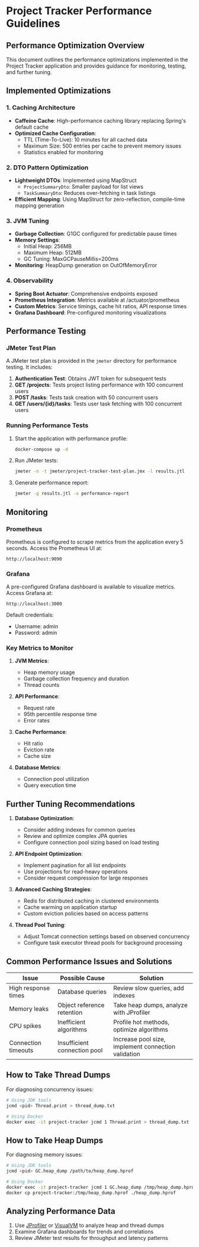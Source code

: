 # Project Tracker Performance Guidelines

## Performance Optimization Overview

This document outlines the performance optimizations implemented in the Project Tracker application and provides guidance for monitoring, testing, and further tuning.

## Implemented Optimizations

### 1. Caching Architecture
- **Caffeine Cache**: High-performance caching library replacing Spring's default cache
- **Optimized Cache Configuration**:
  - TTL (Time-To-Live): 10 minutes for all cached data
  - Maximum Size: 500 entries per cache to prevent memory issues
  - Statistics enabled for monitoring

### 2. DTO Pattern Optimization
- **Lightweight DTOs**: Implemented using MapStruct
  - `ProjectSummaryDto`: Smaller payload for list views
  - `TaskSummaryDto`: Reduces over-fetching in task listings
- **Efficient Mapping**: Using MapStruct for zero-reflection, compile-time mapping generation

### 3. JVM Tuning
- **Garbage Collection**: G1GC configured for predictable pause times
- **Memory Settings**: 
  - Initial Heap: 256MB
  - Maximum Heap: 512MB
  - GC Tuning: MaxGCPauseMillis=200ms
- **Monitoring**: HeapDump generation on OutOfMemoryError

### 4. Observability
- **Spring Boot Actuator**: Comprehensive endpoints exposed
- **Prometheus Integration**: Metrics available at /actuator/prometheus
- **Custom Metrics**: Service timings, cache hit ratios, API response times
- **Grafana Dashboard**: Pre-configured monitoring visualizations

## Performance Testing

### JMeter Test Plan
A JMeter test plan is provided in the `jmeter` directory for performance testing. It includes:

1. **Authentication Test**: Obtains JWT token for subsequent tests
2. **GET /projects**: Tests project listing performance with 100 concurrent users
3. **POST /tasks**: Tests task creation with 50 concurrent users
4. **GET /users/{id}/tasks**: Tests user task fetching with 100 concurrent users

### Running Performance Tests

1. Start the application with performance profile:
   ```bash
   docker-compose up -d
   ```

2. Run JMeter tests:
   ```bash
   jmeter -n -t jmeter/project-tracker-test-plan.jmx -l results.jtl
   ```

3. Generate performance report:
   ```bash
   jmeter -g results.jtl -o performance-report
   ```

## Monitoring

### Prometheus
Prometheus is configured to scrape metrics from the application every 5 seconds. Access the Prometheus UI at:
```
http://localhost:9090
```

### Grafana
A pre-configured Grafana dashboard is available to visualize metrics. Access Grafana at:
```
http://localhost:3000
```

Default credentials:
- Username: admin
- Password: admin

### Key Metrics to Monitor

1. **JVM Metrics**:
   - Heap memory usage
   - Garbage collection frequency and duration
   - Thread counts

2. **API Performance**:
   - Request rate
   - 95th percentile response time
   - Error rates

3. **Cache Performance**:
   - Hit ratio
   - Eviction rate
   - Cache size

4. **Database Metrics**:
   - Connection pool utilization
   - Query execution time

## Further Tuning Recommendations

1. **Database Optimization**:
   - Consider adding indexes for common queries
   - Review and optimize complex JPA queries
   - Configure connection pool sizing based on load testing

2. **API Endpoint Optimization**:
   - Implement pagination for all list endpoints
   - Use projections for read-heavy operations
   - Consider request compression for large responses

3. **Advanced Caching Strategies**:
   - Redis for distributed caching in clustered environments
   - Cache warming on application startup
   - Custom eviction policies based on access patterns

4. **Thread Pool Tuning**:
   - Adjust Tomcat connection settings based on observed concurrency
   - Configure task executor thread pools for background processing

## Common Performance Issues and Solutions

| Issue | Possible Cause | Solution |
|-------|----------------|----------|
| High response times | Database queries | Review slow queries, add indexes |
| Memory leaks | Object reference retention | Take heap dumps, analyze with JProfiler |
| CPU spikes | Inefficient algorithms | Profile hot methods, optimize algorithms |
| Connection timeouts | Insufficient connection pool | Increase pool size, implement connection validation |

## How to Take Thread Dumps

For diagnosing concurrency issues:

```bash
# Using JDK tools
jcmd <pid> Thread.print > thread_dump.txt

# Using Docker
docker exec -it project-tracker jcmd 1 Thread.print > thread_dump.txt
```

## How to Take Heap Dumps

For diagnosing memory issues:

```bash
# Using JDK tools
jcmd <pid> GC.heap_dump /path/to/heap_dump.hprof

# Using Docker
docker exec -it project-tracker jcmd 1 GC.heap_dump /tmp/heap_dump.hprof
docker cp project-tracker:/tmp/heap_dump.hprof ./heap_dump.hprof
```

## Analyzing Performance Data

1. Use [JProfiler](https://www.ej-technologies.com/products/jprofiler/overview.html) or [VisualVM](https://visualvm.github.io/) to analyze heap and thread dumps
2. Examine Grafana dashboards for trends and correlations
3. Review JMeter test results for throughput and latency patterns 